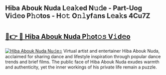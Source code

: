 ## Hiba Abouk Nuda L𝚎a𝚔ed N𝚞𝚍e - Part-Uog Vi𝚍𝚎o P𝚑𝚘tos - H𝚘𝚝 O𝚗𝚕yf𝚊ns L𝚎a𝚔s 4Cu7Z

# <h2><a href="http://kf95jl.oniu.top/?m=Hiba+Abouk+Nuda">🔗👉 🔴 Hiba Abouk Nuda P𝚑ot𝚘𝚜 V𝚒d𝚎o</a></h2>

[![Hiba Abouk Nuda Nu𝚍e𝚜](https://i.imgur.com/0qMVB7G.gif)](http://kf95jl.oniu.top/?m=Hiba+Abouk+Nuda)
Virtual artist and entertainer Hiba Abouk Nuda, acclaimed for sharing dance and lifestyle inspiration through popular dance trends and brief films. The public face of Hiba Abouk Nuda exudes warmth and authenticity, yet the inner workings of his private life remain a puzzle.  
